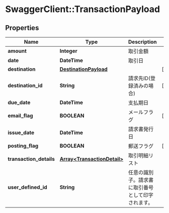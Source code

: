 # SwaggerClient::TransactionPayload

## Properties
Name | Type | Description | Notes
------------ | ------------- | ------------- | -------------
**amount** | **Integer** | 取引金額 | 
**date** | **DateTime** | 取引日 | 
**destination** | [**DestinationPayload**](DestinationPayload.md) |  | [optional] 
**destination_id** | **String** | 請求先ID(登録済みの場合) | [optional] 
**due_date** | **DateTime** | 支払期日 | 
**email_flag** | **BOOLEAN** | メールフラグ | [optional] 
**issue_date** | **DateTime** | 請求書発行日 | 
**posting_flag** | **BOOLEAN** | 郵送フラグ | [optional] 
**transaction_details** | [**Array&lt;TransactionDetail&gt;**](TransactionDetail.md) | 取引明細リスト | 
**user_defined_id** | **String** | 任意の識別子。請求書に取引番号として印字されます。 | 


